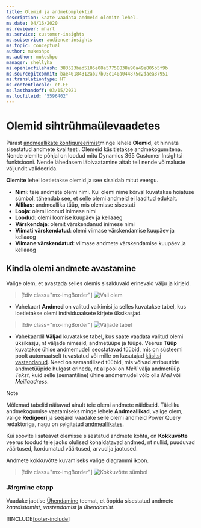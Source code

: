 ```yaml
---
title: Olemid ja andmekomplektid
description: Saate vaadata andmeid olemite lehel.
ms.date: 04/16/2020
ms.reviewer: mhart
ms.service: customer-insights
ms.subservice: audience-insights
ms.topic: conceptual
author: mukeshpo
ms.author: mukeshpo
manager: shellyha
ms.openlocfilehash: 383523bad5105e08e57758838e90a49e805b5f9b
ms.sourcegitcommit: bae40184312ab27b95c140a044875c2daea37951
ms.translationtype: HT
ms.contentlocale: et-EE
ms.lasthandoff: 03/15/2021
ms.locfileid: "5596402"
---
```

# <a name="entities-in-audience-insights"></a>Olemid sihtrühmaülevaadetes

Pärast [andmeallikate konfigureerimist](data-sources.md)minge lehele **Olemid**, et hinnata sisestatud andmete kvaliteeti. Olemeid käsitletakse andmekogumitena. Nende olemite põhjal on loodud mitu Dynamics 365 Customer Insightsi funktsiooni. Nende lähedasem läbivaatamine aitab teil nende võimaluste väljundit valideerida.

**Olemite** lehel loetletakse olemid ja see sisaldab mitut veergu.

- **Nimi**: teie andmete olemi nimi. Kui olemi nime kõrval kuvatakse hoiatuse sümbol, tähendab see, et selle olemi andmeid ei laaditud edukalt.
- **Allikas**: andmeallika tüüp, mis olemisse sisestati
- **Looja**: olemi loonud inimese nimi
- **Loodud**: olemi loomise kuupäev ja kellaaeg
- **Värskendaja**: olemit värskendanud inimese nimi
- **Viimati värskendatud**: olemi viimase värskendamise kuupäev ja kellaaeg
- **Viimane värskendatud**: viimase andmete värskendamise kuupäev ja kellaaeg

## <a name="exploring-a-specific-entitys-data"></a>Kindla olemi andmete avastamine

Valige olem, et avastada selles olemis sisalduvaid erinevaid välju ja kirjeid.

> [!div class="mx-imgBorder"]
> ![Vali olem](media/data-manager-entities-data.png "Vali olem")

- Vahekaart **Andmed** on valitud vaikimisi ja selles kuvatakse tabel, kus loetletakse olemi individuaalsete kirjete üksikasjad.

> [!div class="mx-imgBorder"]
> ![Väljade tabel](media/data-manager-entities-fields.PNG "Väljade tabel")

- Vahekaardil **Väljad** kuvatakse tabel, kus saate vaadata valitud olemi üksikasju, nt väljade nimesid, andmetüüpe ja tüüpe. Veerus **Tüüp** kuvatakse ühise andmemudeli seostatavad tüübid, mis on süsteemi poolt automaatselt tuvastatud või mille on kasutajad [käsitsi vastendanud](map-entities.md). Need on semantilised tüübid, mis võivad atribuutide andmetüüpide hulgast erineda, nt allpool on *Meili* välja andmetüüp *Tekst*, kuid selle (semantiline) ühine andmemudel võib olla *Meil* või *Meiliaadress*.

> [!NOTE]
> Mõlemad tabelid näitavad ainult teie olemi andmete näidiseid. Täieliku andmekogumise vaatamiseks minge lehele **Andmeallikad**, valige olem, valige **Redigeeri** ja seejärel vaadake selle olemi andmeid Power Query redaktoriga, nagu on selgitatud [andmeallikates](data-sources.md).

Kui soovite lisateavet olemisse sisestatud andmete kohta, on **Kokkuvõtte** veerus toodud teie jaoks olulised kohaldatavad andmed, nt nullid, puuduvad väärtused, kordumatud väärtused, arvud ja jaotused.

Andmete kokkuvõtte kuvamiseks valige diagrammi ikoon.

> [!div class="mx-imgBorder"]
> ![Kokkuvõtte sümbol](media/data-manager-entities-summary.png "Andmete kokkuvõtte tabel")

### <a name="next-step"></a>Järgmine etapp

Vaadake jaotise [Ühendamine](data-unification.md) teemat, et õppida sisestatud andmete *kaardistamist*, *vastendamist* ja *ühendamist*.


[!INCLUDE[footer-include](../includes/footer-banner.md)]